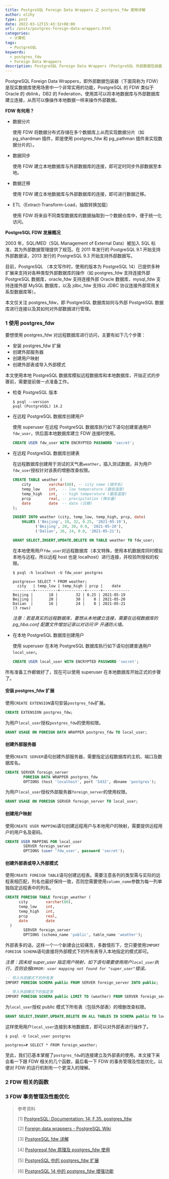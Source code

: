 ```yaml
---
title: PostgreSQL Foreign Data Wrappers 之 postgres_fdw 使用详解
author: olzhy
type: post
date: 2022-03-12T15:43:32+08:00
url: /posts/postgres-foreign-data-wrappers.html
categories:
  - 计算机
tags:
  - PostgreSQL
keywords:
  - postgres_fdw
  - Foreign Data Wrappers
description: PostgreSQL Foreign Data Wrappers (PostgreSQL 外部数据包装器 postgres_fdw 使用详解)
---
```


PostgreSQL Foreign Data Wrappers，即外部数据包装器（下面简称为 FDW）是现实数据库使用场景中一个非常实用的功能，PostgreSQL 的 FDW 类似于 Oracle 的 dblink，DB2 的 Federation，使用其可以将本地数据库与外部数据库建立连接，从而可以像操作本地数据一样来操作外部数据。

**FDW 有何用？**

- 数据分片

  使用 FDW 将数据分布式存储在多个数据库上从而实现数据分片（如 pg_shardman 插件，即是使用 postgres_fdw 和 pg_pathman 插件来实现数据分片的）。

- 数据同步

  使用 FDW 建立本地数据库与外部数据库的连接，即可定时同步外部数据至本地。

- 数据迁移

  使用 FDW 建立本地数据库与外部数据库的连接，即可进行数据迁移。

- ETL（Extract-Transform-Load，抽取转换加载）

  使用 FDW 将来自不同类型数据库的数据抽取到一个数据仓库中，便于统一化访问。

**PostgreSQL FDW 发展概况**

2003 年，SQL/MED（SQL Management of External Data）被加入 SQL 标准，其为外部数据管理提供了规范。在 2011 年发行的 PostgreSQL 9.1 开始支持外部数据读，2013 发行的 PostgreSQL 9.3 开始支持外部数据写。

目前，PostgreSQL （本文写作时，使用的版本为 PostgreSQL 14）已提供多种扩展来支持对各种类型外部数据库的操作（如 postgres_fdw 支持连接外部 PostgreSQL 数据库，oracle_fdw 支持连接外部 Oracle 数据库，mysql_fdw 支持连接外部 MySQL 数据库，以及 jdbc_fdw 支持以 JDBC 协议连接外部常用关系型数据库等）。

本文仅关注 postgres_fdw，即 PostgreSQL 数据库如何与外部 PostgreSQL 数据库进行连接以及其如何对外部数据进行管理。

### 1 使用 postgres_fdw

要想使用 postgres_fdw 对远程数据库进行访问，主要有如下几个步骤：

- 安装 postgres_fdw 扩展
- 创建外部服务器
- 创建用户映射
- 创建外部表或导入外部模式

本文使用本地 PostgreSQL 数据库模拟远程数据库和本地数据库，开始正式的步骤前，需要提前做一点准备工作。

- 检查 PostgreSQL 版本

  ```shell
  $ psql --version
  psql (PostgreSQL) 14.2
  ```

- 在远程 PostgreSQL 数据库创建用户

  使用 superuser 在远程 PostgreSQL 数据库执行如下语句创建普通用户`fdw_user`，供后面本地数据库建立 FDW 连接时使用。

  ```sql
  CREATE USER fdw_user WITH ENCRYPTED PASSWORD 'secret';
  ```

- 在远程 PostgreSQL 数据库创建表

  在远程数据库创建用于测试的天气表`weather`，插入测试数据，并为用户`fdw_user`授权针对该表的增删改查权限。

  ```sql
  CREATE TABLE weather (
      city        varchar(80), -- city name (城市名)
      temp_low    int,  -- low temperature (最低温度)
      temp_high   int,  -- high temperature (最高温度)
      prcp        real, -- precipitation (降水量)
      date        date  -- date (日期)
  );

  INSERT INTO weather (city, temp_low, temp_high, prcp, date)
      VALUES ('Beijing', 18, 32, 0.25, '2021-05-19'),
            ('Beijing', 20, 30, 0.0, '2021-05-20'),
            ('Dalian', 16, 24, 0.0, '2021-05-21');
  ```

  ```sql
  GRANT SELECT,INSERT,UPDATE,DELETE ON TABLE weather TO fdw_user;
  ```

  在本地使用用户`fdw_user`对远程数据库（本文特殊，使用本机数据库同时模拟本地与远程，所以远程 host 也是 localhost）进行连接，并校验所授权的权限。

  ```shell
  $ psql -h localhost -U fdw_user postgres

  postgres=> SELECT * FROM weather;
    city   | temp_low | temp_high | prcp |    date
  ---------+----------+-----------+------+------------
  Beijing |       18 |        32 | 0.25 | 2021-05-19
  Beijing |       20 |        30 |    0 | 2021-05-20
  Dalian  |       16 |        24 |    0 | 2021-05-21
  (3 rows)
  ```

  _注意：若是真实的远程数据库，要想从本地建立连接，需要在远程数据库的 pg_hba.conf 配置文件增加记录以对访问 IP 开通防火墙。_

- 在本地 PostgreSQL 数据库创建用户

  使用 superuser 在本地 PostgreSQL 数据库执行如下语句创建普通用户`local_user`。

  ```sql
  CREATE USER local_user WITH ENCRYPTED PASSWORD 'secret';
  ```

所有准备工作都做好了，现在可以使用 superuser 在本地数据库开始正式的步骤了。

#### 安装 postgres_fdw 扩展

使用`CREATE EXTENSION`语句安装`postgres_fdw`扩展。

```sql
CREATE EXTENSION postgres_fdw;
```

为用户`local_user`授权`postgres_fdw`的使用权限。

```sql
GRANT USAGE ON FOREIGN DATA WRAPPER postgres_fdw TO local_user;
```

#### 创建外部服务器

使用`CREATE SERVER`语句创建外部服务器，需要指定远程数据库的主机、端口及数据库名。

```sql
CREATE SERVER foreign_server
        FOREIGN DATA WRAPPER postgres_fdw
        OPTIONS (host 'localhost', port '5432', dbname 'postgres');
```

为用户`local_user`授权外部服务器`foreign_server`的使用权限。

```sql
GRANT USAGE ON FOREIGN SERVER foreign_server TO local_user;
```

#### 创建用户映射

使用`CREATE USER MAPPING`语句创建远程用户与本地用户的映射，需要提供远程用户的用户名及密码。

```sql
CREATE USER MAPPING FOR local_user
        SERVER foreign_server
        OPTIONS (user 'fdw_user', password 'secret');
```

#### 创建外部表或导入外部模式

使用`CREATE FOREIGN TABLE`语句创建远程表。需要注意各列的类型需与实际的远程表相匹配，列名也最好保持一致，否则您需要使用`column_name`参数为每一列单独指定远程表中的列名。

```sql
CREATE FOREIGN TABLE foreign_weather (
      city        varchar(80),
      temp_low    int,
      temp_high   int,
      prcp        real,
      date        date
  )
        SERVER foreign_server
        OPTIONS (schema_name 'public', table_name 'weather');
```

外部表多的话，这样一个一个新建会比较痛苦，多数情形下，您只要使用`IMPORT FOREIGN SCHEMA`语句直接将外部模式下的所有表导入本地指定的模式即可。

_注意：因未给 super_user 指定用户映射，如下语句需要使用用户`local_user`执行，否则会报`ERROR: user mapping not found for "super_user"`错误。_

```sql
-- 导入外部模式下的所有表
IMPORT FOREIGN SCHEMA public FROM SERVER foreign_server INTO public;

-- 导入外部模式下的指定表
IMPORT FOREIGN SCHEMA public LIMIT TO (weather) FROM SERVER foreign_server INTO public;
```

为`local_user`授权 public 模式下所有表（包括外部表）的增删改查权限。

```sql
GRANT SELECT,INSERT,UPDATE,DELETE ON ALL TABLES IN SCHEMA public TO local_user;
```

这样使用用户`local_user`连接到本地数据库，即可以对外部表进行操作了。

```shell
$ psql -U local_user postgres

postgres=# SELECT * FROM foreign_weather;
```

至此，我们已基本掌握了`postgres_fdw`的连接建立及外部表的使用。本文接下来会看一下跟 FDW 相关的几个函数，最后看一下 FDW 的事务管理及性能优化，以便对 FDW 的运行机制有一个更深入的理解。

### 2 FDW 相关的函数

### 3 FDW 事务管理及性能优化

> 参考资料
>
> \[1\] [PostgreSQL: Documentation: 14: F.35. postgres_fdw](https://www.postgresql.org/docs/14/postgres-fdw.html)
>
> \[2\] [Foreign data wrappers - PostgreSQL Wiki](https://wiki.postgresql.org/wiki/Foreign_data_wrappers)
>
> \[3\] [PostgreSQL fdw 详解](https://blog.csdn.net/weixin_39540651/article/details/105968786)
>
> \[4\] [Postgresql fdw 原理及 postgres_fdw 使用](https://zhuanlan.zhihu.com/p/49981726)
>
> \[5\] [PostgreSQL 中的 postgres_fdw 扩展](https://blog.csdn.net/qq_31156277/article/details/90580804)
>
> \[6\] [PostgreSQL 14 中的 postgres_fdw 增强功能](https://mp.weixin.qq.com/s/7XjPa-ZeU8mNCvcIwOTHrA)
